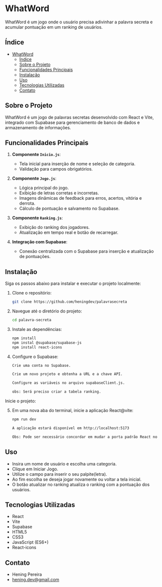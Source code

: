 # WhatWord

WhatWord é um jogo onde o usuário precisa adivinhar a palavra secreta e acumular pontuação em um ranking  de usuários.


## Índice

- [WhatWord](#whatword)
  - [Índice](#índice)
  - [Sobre o Projeto](#sobre-o-projeto)
  - [Funcionalidades Principais](#funcionalidades-principais)
  - [Instalação](#instalação)
  - [Uso](#uso)
  - [Tecnologias Utilizadas](#tecnologias-utilizadas)
  - [Contato](#contato)

## Sobre o Projeto

WhatWord é um jogo de palavras secretas desenvolvido com React e Vite, integrado com Supabase para gerenciamento de banco de dados e armazenamento de informações.

## Funcionalidades Principais
1. **Componente `Inicio.js`**:
   - Tela inicial para inserção de nome e seleção de categoria.
   - Validação para campos obrigatórios.
   
2. **Componente `Jogo.js`**:
   - Lógica principal do jogo.
   - Exibição de letras corretas e incorretas.
   - Imagens dinâmicas de feedback para erros, acertos, vitória e derrota.
   - Cálculo de pontuação e salvamento no Supabase.

3. **Componente `Ranking.js`**:
   - Exibição do ranking dos jogadores.
   - Atualização em tempo real e botão de recarregar.

4. **Integração com Supabase**:
   - Conexão centralizada com o Supabase para inserção e atualização de pontuações.

## Instalação

Siga os passos abaixo para instalar e executar o projeto localmente:

1. Clone o repositório:

   ```sh
   git clone https://github.com/heningdev/palavrasecreta

2. Navegue até o diretório do projeto:

   ```sh
   cd palavra-secreta

3. Instale as dependências:

   ```sh
   npm install
   npm instal @supabase/supabase-js
   npm install react-icons

4. Configure o Supabase:

   ```sh
   Crie uma conta no Supabase.

   Crie um novo projeto e obtenha a URL e a chave API.

   Configure as variáveis no arquivo supabaseClient.js.

   obs: Será preciso criar a tabela ranking.

Inicie o projeto:

5. Em uma nova aba do terminal, inicie a aplicação React@vite:

   ```sh
   npm run dev

   A aplicação estará disponível em http://localhost:5173

   Obs: Pode ser necessário concordar em mudar a porta padrão React no console

## Uso

- Insira um nome de usuário e escolha uma categoria.
- Clique em Iniciar Jogo.
- Utilize o campo para inserir o seu palpite(letra).
- Ao fim escolha se deseja jogar novamente ou  voltar a tela inicial.
- O botão atualizar no ranking atualiza o ranking com a pontuação dos usuários.

## Tecnologias Utilizadas

- React
- Vite
- Supabase
- HTML5
- CSS3
- JavaScript (ES6+)
- React-icons

## Contato

- Hening Pereira
- hening.dev@gmail.com
